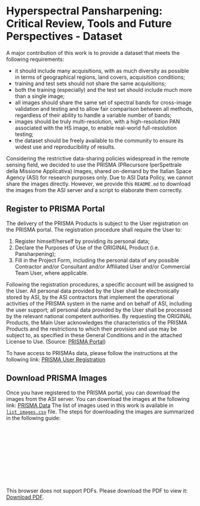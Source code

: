 # Hyperspectral Pansharpening: Critical Review, Tools and Future Perspectives - Dataset

A major contribution of this work is to provide a dataset that meets the following requirements:

- it should include many acquisitions, with as much diversity as possible in terms of geographical regions, land covers, acquisition conditions;
- training and test sets should not share the same acquisitions;
- both the training (especially) and the test set should include much more than a single image;
- all images should share the same set of spectral bands for cross-image validation and testing and to allow fair comparison between all methods, regardless of their ability to handle a variable number of bands;
- images should be truly multi-resolution, with a high-resolution PAN associated with the HS image, to enable real-world full-resolution testing;
- the dataset should be freely available to the community to ensure its widest use and reproducibility of results.


Considering the restrictive data-sharing policies widespread in the remote sensing field, we decided to use the PRISMA (PRecursore IperSpettrale della Missione Applicativa) images,
shared on-demand by the Italian Space Agency (ASI) for research purposes only. Due to ASI Data Policy, we cannot share the images directly. However, we provide this `README.md` to download the images from the ASI server and a script to elaborate them correctly.

## Register to PRISMA Portal

The delivery of the PRISMA Products is subject to the User registration on the PRISMA portal. The
registration procedure shall require the User to:
1. Register himself/herself by providing its personal data;
2. Declare the Purposes of Use of the ORIGINAL Product (i.e. Pansharpening);
3. Fill in the Project Form, including the personal data of any possible Contractor and/or Consultant and/or
Affiliated User and/or Commercial Team User, where applicable.

Following the registration procedures, a specific account will be assigned to the User. All personal data
provided by the User shall be electronically stored by ASI, by the ASI contractors that implement the
operational activities of the PRISMA system in the name and on behalf of ASI, including the user support; all personal data provided by the User shall be processed by the relevant national competent authorities. By
requesting the ORIGINAL Products, the Main User acknowledges the characteristics of the PRISMA
Products and the restrictions to which their provision and use may be subject to, as specified in these General
Conditions and in the attached License to Use. (Source: [PRISMA Portal](https://prisma.asi.it/))

To have access to PRISMAs data, please follow the instructions at the following link: [PRISMA User Registration](https://prismauserregistration.asi.it/)


## Download PRISMA Images

Once you have registered to the PRISMA portal, you can download the images from the ASI server. You can download the images at the following link: [PRISMA Data](https://prisma.asi.it/)
The list of images used in this work is available in [`list_images.csv`](https://github.com/matciotola/hyperspectral_pansharpening_toolbox/tree/main/Dataset/list_images.csv) file.
The steps for downloading the images are summarized in the following guide:


<object data="https://github.com/matciotola/hyperspectral_pansharpening_toolbox/tree/main/Dataset/HowTo_download_PRISMA_images.pdf" type="application/pdf" width="100%">
    <embed src="https://github.com/matciotola/hyperspectral_pansharpening_toolbox/tree/main/Dataset/HowTo_download_PRISMA_images.pdf">
        <p>This browser does not support PDFs. Please download the PDF to view it: <a href="https://github.com/matciotola/hyperspectral_pansharpening_toolbox/tree/main/Dataset/HowTo_download_PRISMA_images.pdf">Download PDF</a>.</p>
    </embed>
</object>



    